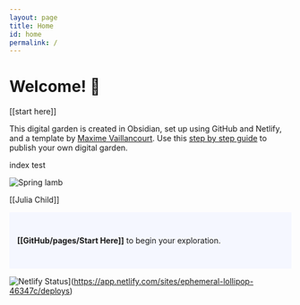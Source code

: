 ```yaml
---
layout: page
title: Home
id: home
permalink: /
---
```


# Welcome! 🌱

[[start here]]

This digital garden is created in Obsidian, set up using GitHub and Netlify, and a template by [Maxime Vaillancourt](https://github.com/maximevaillancourt/digital-garden-jekyll-template). Use this [step by step guide](https://beingpax.medium.com/a-non-technical-guide-to-set-up-digital-garden-with-obsidian-for-free-62d6df75553c) to publish your own digital garden.

<style>
  .wrapper {
    max-width: 46em;
  }
</style>


index test



![Spring lamb](https://agentlerpace.co.uk/wp-content/uploads/2022/02/rod-long-aJvSX36kweg-unsplash.jpeg "a title")

[[Julia Child]]

<p style="padding: 3em 1em; background: #f5f7ff; border-radius: 1px;">
  <span style="font-weight: bold">[[GitHub/pages/Start Here]]</span> to begin your exploration.
</p>

![Netlify Status](https://api.netlify.com/api/v1/badges/39868729-ca4d-4d81-8450-6c859121bbda/deploy-status)](https://app.netlify.com/sites/ephemeral-lollipop-46347c/deploys)